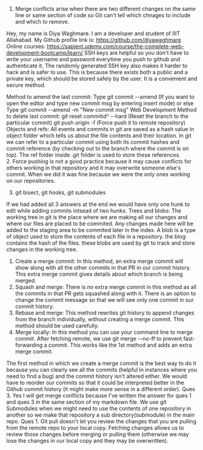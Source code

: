 1. Merge conflicts arise when there are two different changes on the same line or same section of code so Git can't tell which chnages to include and which to remove.

Hey, my name is Diya Waghmare. 
I am a developer and student of IIIT Allahabad. 
My Github profile link is: https://github.com/diyawaghmare 
Online courses: https://sapient.udemy.com/course/the-complete-web-development-bootcamp/learn/
SSH keys are helpful so you don't have to write your username and password everytime you push to github and authenticate it. The randomly generated SSH key also makes it harder to hack and is safer to use. This is because there exists both a public and a private key, which should be stored safely by the user. It is a convenient and secure method.

Method to amend the last commit:
Type git commit --amend (If you want to open the editor and type new commit msg by entering insert mode)
or else Type git commit --amend -m "New commit msg" 
Web Development
Method to delete last commit:
git reset commitid^ --hard (Reset the branch to the particular commit)
git push origin -f (Force push it to remote repository)
Objects and refs: All events and commits in git are saved as a hash value in object folder which tells us about the file contents and their location. In git we can refer to a particular commit using both its commit hashes and commit reference (by checking out to the branch where the commit is on top). The ref folder inside .git folder is used to store these references.  
2. Force pushing is not a good practice because it may cause conflicts for others working in that repository and it may overwrite someone else's commit. When we did it was fine because we were the only ones working on our repositories.

3. git bisect, git hooks, git submodules

If we had added all 3 answers at the end we would have only one hunk to edit while adding commits intsead of two hunks.
Trees and blobs: The working tree in git is the place where we are making all our changes and where our files are placed to be commited. Any changes made here will be added to the staging area to be commited later in the index.
A blob is a type of object used to store the contents of each file in a repository. the blog contains the hash of the files. these blobs are used by git to track and store changes in the working tree.
1. Create a merge commit: In this method, an extra merge commit will show along with all the other commits in that PR in our commit history. This extra merge commit gives details about which branch is being merged.
2. Squash and merge: There is no extra merge commit in this method as all the commits in that PR gets squashed along with it. There is an option to change the commit message so that we will see only one commit in our commit history.
3. Rebase and merge: This method rewrites git history to append changes from the branch individually, without creating a merge commit. This method should be used carefully.
4. Merge locally: In this method you can use your command line to merge commit. After fetching remote, we use git merge --no-ff to prevent fast-forwarding a commit. This works like the 1st method and adds an extra merge commit.

The first method in which we create a merge commit is the best way to do it because you can clearly see all the commits (helpful in instances where you need to find a bug) and the commit history isn't altered either.
We would have to reorder our commits so that it could be interpreted better in the Github commit history (it might make more sense in a different order).
Ques 3. Yes I will get merge conflicts because I've written the answer for ques 1 and ques 3 in the same section of my markdown file.
We use git Submodules when we might need to use the contents of one repository in another so we make that repository a sub directory(submodule) in the main repo.
Ques 1. Git pull doesn't let you review the changes that you are pulling from the remote repo to your local copy. Fetching changes allows us to review those changes before merging or pulling them (otherwise we may lose the changes in our local copy and they may be overwritten).